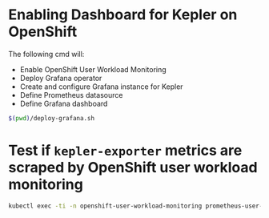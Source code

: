 # Enabling Dashboard for Kepler on OpenShift

The following cmd will:
- Enable OpenShift User Workload Monitoring
- Deploy Grafana operator
- Create and configure Grafana instance for Kepler
- Define Prometheus datasource
- Define Grafana dashboard

```bash
$(pwd)/deploy-grafana.sh
```


# Test if `kepler-exporter` metrics are scraped by OpenShift user workload monitoring

```bash
kubectl exec -ti -n openshift-user-workload-monitoring prometheus-user-workload-0 -- bash -c 'curl "localhost:9090/api/v1/query?query=kepler_container_package_joules_total[5s]"' 
```